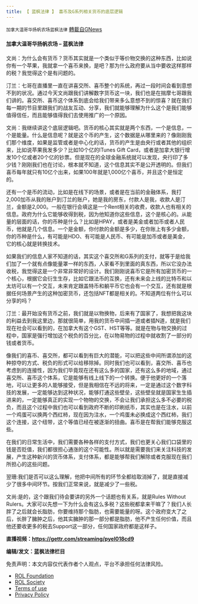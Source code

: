 ```yaml
---
title: 【 蓝枫法律 】 喜币及G系列相关货币的底层逻辑
---
```

`加拿大温哥华扬帆农场蓝枫法律` [轉載自GNews](https://gnews.org/zh-hans/2149977/)

#### **加拿大温哥华扬帆农场 – 蓝枫法律**

文尚：为什么会有货币？货币其实就是一个类似于等价物交换的这种东西，比如说你有一个苹果，我就拿一个喜币来换，是吧？那为什么政府要从当中要收这样那样的税？我觉得这个是有问题的。

汀兰：七哥在直播里一直在讲喜交所、喜币整个的系统，再过一段时间会看到意想不到的状况。通过今天文尚跟我们讲解数字货币这一块，我们也是在揣摩七哥跟我们讲的。喜交所、喜币这个体系到底会给我们带来多么意想不到的惊喜？就在我们每一期的节目里跟我们的战友互动、分享，我们就能够理解为什么这个是我们能够值得信任，而且能够值得我们去使用推广的一个原因。

文尚：我继续讲这个底层逻辑吧。货币的核心其实就是两个东西，一个是信息，一个是能量。什么是信息呢？就是这个币的产生，这个数据是从哪里来的？像刚刚我们那个维度，如果是监管或者是中心化的话，货币的产生是由央行或者其他的组织来，比如说苹果我发多少？比如10个亿的ITunes Gift Card，或者是加拿大银行增发10个亿或者20个亿的钞票。但是现在的全球金融系统就可以发现，央行印了多少钱？刚刚我们也在讨论，根本就不知道，这个信息其实不是公开透明的。但我们喜币每年就只有10亿个出来，如果100年就是1,000亿个喜币，并且这个是恒定的。

还有一个是币的流动，比如是在线下的场景，或者是在当前的金融体系，我打2,000加币从我的账户到汀兰的账户，她是我的房东，付款人是我，收款人是汀兰，金额是2,000。一般在银行会填这是一个Rent相关的收费，收款人也有相关的信息。政府为什么它能够收得到税，因为他知道你这些信息，这个是核心的。从能量的层面的话，你的币种是什么？比如是HPAY，或者是美金或者加币或者人民币，他就是几个信息。一个是金额，你付款的金额是多少，在你账上有多少金额，你的币种是什么，有可能是HDO、有可能是人民币、有可能是加币或者是美金，它的核心就是转换技术。

如果我们的信息人家不知道的话，其实这个喜交所和G系列的支付，就等于是给我们加了一个就有点像能量罩一样的东西，人家看不到里面的真东西，所以它没办法收税，我觉得这是一个非常非常好的设计。我们刚刚说喜币它是所有加密货币的一个核心，根据它会衍生生存，比如它跟法币的互换，还有未来会上线的比特币和以太坊可以有一个交互，未来肯定跟盖特币和躺平币它也会有一个交互，还有就是根据任何场景产生的这种加密货币，还包括NFT都是相关的。不知道两位有什么可以分享的吗？

汀兰：最开始没有货币之前，我们就是以物换物，后来有了国家了，我想把我这块的利益去到我这里边，那就很简单，用我的货币中间插一道或者插N道，就是我们现在社会可以看到的，在加拿大有这个GST、HST等等。就是在物与物交换的过程中，国家是强行增加这个税负的百分比，在以物易物的过程中就收割了一部分的钱或者货币。

像我们的喜币、喜交所，都可以看到有巨大的潜能，可以把这些中间所谓添加的这种掠夺的方式、税负的形式可以给移除掉。同时我们也可以看到，喜交所、喜币也考虑到的连接性，因为我们毕竟现在还有这么多的国家，还有这么多的地域，通过喜交所、喜币这个体系，它是能够有线上线下的一个转换。便于他更好的一个落地，可以让更多的人能够接受，但是我相信在不远的将来，一定是通过这个数字科技的发展，一定能够达到这种状况，能够打通这些壁垒，这些壁垒就是国家生生插进来的，一定能够真正的实现一个物物的交换，不会让我们承担这么多不必要的税负，而且这个过程中我们也可以看到政府不断的印刷纸币，其实也是在注水，以前一个鸡蛋可以换两个⻄红柿，现在因为注水，一个鸡蛋未必换成这个⻄红柿，我们这个连接，这个纽带，这个等值已经在被逐渐的扭曲。喜币是在帮我们能够克服这些。

在我们的日常生活中，我们需要各种各样的支付方式，我们也更关心我们口袋里的钱是否贬值，我们都很担心通涨的这个可能性。所以就是需要我们来关注科技的发展，产生这种新兴的货币体系，支付体系，都是能够帮我们解除或者克服现在我们所担心的这些问题。

翌珊:我们是否可以这么理解，他把中间所有的环节全都给取消掉了，就是直接减少了很多中间环节。按我们正常来说，就是减少了一些税。

文尚:是的，这个跟我们待会要讲的另外一个话题也有关系，就是Rules Without Rulers。大家可以先想一下为什么会有这么多税？这些税都拿来干嘛了？我们人长胖了之后就会长脂肪，你要维持那个脂肪，也需要能量的呀。这个政府变大了之后，长胖了臃肿之后，他其实臃肿的那一部分都是脂肪，他不产生任何价值，而且他还要收更多的税去Support这一部分，任何国家政府都是这样子。

**直播视频：https://gettr.com/streaming/pyel018cd9**

**编辑/发文：蓝枫法律栏目**

 

免责声明：本文内容仅代表作者个人观点，平台不承担任何法律风险。

- [ROL Foundation](https://rolfoundation.org/)
- [ROL Society](https://rolsociety.org/)
- [Terms of use](https://gnews.org/terms-of-use-3/)
- [Privacy Policy](https://gnews.org/privacy-policy/)
